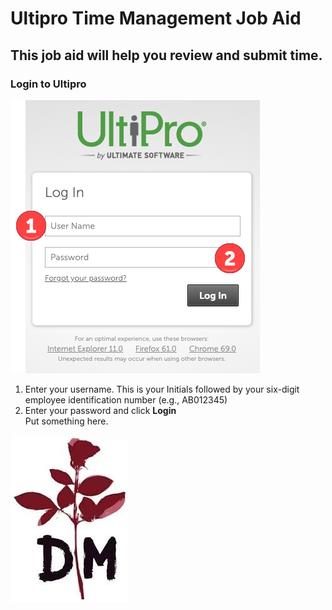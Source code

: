 # Ultipro Time Management Job Aid
## This job aid will help you review and submit time.
### Login to Ultipro
![](/img_ultipro_login.png)

1. Enter your username.  This is your Initials followed by your six-digit employee identification number (e.g., AB012345)
2. Enter your password and click **Login**  
Put something here.

![](/images/dm_flower.jpeg)
